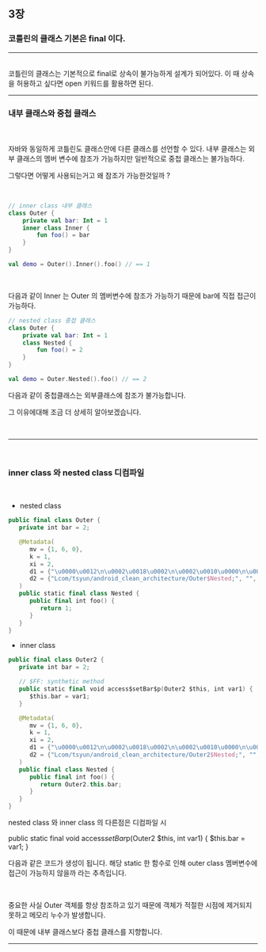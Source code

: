 ## 3장

### 코틀린의 클래스 기본은 final 이다.
---
</br>
코틀린의 클래스는 기본적으로 final로 상속이 불가능하게 설계가 되어있다. 이 때 상속을 허용하고 싶다면 open 키워드를 활용하면 된다.

</br>

---
### 내부 클래스와 중첩 클래스

</br>
</br>
자바와 동일하게 코틀린도 클래스안에 다른 클래스를 선언할 수 있다.
내부 클래스는 외부 클래스의 멤버 변수에 참조가 가능하지만 일반적으로 중첩 클래스는 불가능하다.

그렇다면 어떻게 사용되는거고 왜 참조가 가능한것일까 ?

</br>


```kotlin
// inner class 내부 클래스
class Outer {
    private val bar: Int = 1
    inner class Inner {
        fun foo() = bar
    }
}

val demo = Outer().Inner().foo() // == 1
```
</br>

다음과 같이 Inner 는 Outer 의 멤버변수에 참조가 가능하기 때문에 bar에 직접 접근이 가능하다.

```kotlin
// nested class 중첩 클래스
class Outer {
    private val bar: Int = 1
    class Nested {
        fun foo() = 2
    }
}

val demo = Outer.Nested().foo() // == 2
```

다음과 같이 중첩클래스는 외부클래스에 참조가 불가능합니다.

그 이유에대해 조금 더 상세히 알아보겠습니다.

</br>

---
</br>


### inner class 와 nested class 디컴파일

</br>

* nested class
```kotlin
public final class Outer {
   private int bar = 2;

   @Metadata(
      mv = {1, 6, 0},
      k = 1,
      xi = 2,
      d1 = {"\u0000\u0012\n\u0002\u0018\u0002\n\u0002\u0010\u0000\n\u0002\b\u0002\n\u0002\u0010\b\n\u0000\u0018\u00002\u00020\u0001B\u0005¢\u0006\u0002\u0010\u0002J\u0006\u0010\u0003\u001a\u00020\u0004¨\u0006\u0005"},
      d2 = {"Lcom/tsyun/android_clean_architecture/Outer$Nested;", "", "()V", "foo", "", "Android_Clean_Architecture.app"}
   )
   public static final class Nested {
      public final int foo() {
         return 1;
      }
   }
}
```

* inner class

```kotlin
public final class Outer2 {
   private int bar = 2;

   // $FF: synthetic method
   public static final void access$setBar$p(Outer2 $this, int var1) {
      $this.bar = var1;
   }

   @Metadata(
      mv = {1, 6, 0},
      k = 1,
      xi = 2,
      d1 = {"\u0000\u0012\n\u0002\u0018\u0002\n\u0002\u0010\u0000\n\u0002\b\u0002\n\u0002\u0010\b\n\u0000\b\u0086\u0004\u0018\u00002\u00020\u0001B\u0005¢\u0006\u0002\u0010\u0002J\u0006\u0010\u0003\u001a\u00020\u0004¨\u0006\u0005"},
      d2 = {"Lcom/tsyun/android_clean_architecture/Outer2$Nested;", "", "(Lcom/tsyun/android_clean_architecture/Outer2;)V", "foo", "", "Android_Clean_Architecture.app"}
   )
   public final class Nested {
      public final int foo() {
         return Outer2.this.bar;
      }
   }
}
```

nested class 와 inner class 의 다른점은 디컴파일 시 

public static final void access$setBar$p(Outer2 $this, int var1) {
      $this.bar = var1;
}

다음과 같은 코드가 생성이 됩니다. 해당 static 한 함수로 인해 outer class 멤버변수에 접근이 가능하지 않을까 라는 추측입니다.

</br>

중요한 사실 Outer 객체를 항상 참조하고 있기 때문에 객체가 적절한 시점에 제거되지 못하고
메모리 누수가 발생합니다.

이 때문에 내부 클래스보다 중첩 클래스를 지향합니다.



---
</br>

